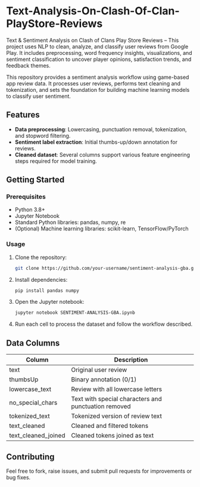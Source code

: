 # Text-Analysis-On-Clash-Of-Clan-PlayStore-Reviews

Text & Sentiment Analysis on Clash of Clans Play Store Reviews – This project uses NLP to clean, analyze, and classify user reviews from Google Play. It includes preprocessing, word frequency insights, visualizations, and sentiment classification to uncover player opinions, satisfaction trends, and feedback themes.

This repository provides a sentiment analysis workflow using game-based app review data. It processes user reviews, performs text cleaning and tokenization, and sets the foundation for building machine learning models to classify user sentiment.

## Features

- **Data preprocessing**: Lowercasing, punctuation removal, tokenization, and stopword filtering.
- **Sentiment label extraction**: Initial thumbs-up/down annotation for reviews.
- **Cleaned dataset**: Several columns support various feature engineering steps required for model training.

## Getting Started

### Prerequisites

- Python 3.8+
- Jupyter Notebook
- Standard Python libraries: pandas, numpy, re
- (Optional) Machine learning libraries: scikit-learn, TensorFlow/PyTorch

### Usage

1. Clone the repository:

   ```bash
   git clone https://github.com/your-username/sentiment-analysis-gba.git
   ```
2. Install dependencies:

   ```bash
   pip install pandas numpy
   ```
3. Open the Jupyter notebook:

   ```bash
   jupyter notebook SENTIMENT-ANALYSIS-GBA.ipynb
   ```
4. Run each cell to process the dataset and follow the workflow described.

## Data Columns

| Column                | Description                                   |
|-----------------------|-----------------------------------------------|
| text                  | Original user review                          |
| thumbsUp              | Binary annotation (0/1)                       |
| lowercase_text        | Review with all lowercase letters             |
| no_special_chars      | Text with special characters and punctuation removed |
| tokenized_text        | Tokenized version of review text              |
| text_cleaned          | Cleaned and filtered tokens                   |
| text_cleaned_joined   | Cleaned tokens joined as text                 |

## Contributing

Feel free to fork, raise issues, and submit pull requests for improvements or bug fixes.
